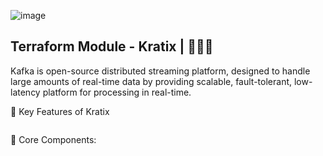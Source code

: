 ![image](https://github.com/user-attachments/assets/c90a5c48-1062-4e59-89f7-7281deee6dfe)

## Terraform Module - Kratix | 🚀🚀🚀 
Kafka is open-source distributed streaming platform, designed to handle large amounts of real-time data by providing scalable, fault-tolerant, low-latency platform for processing in real-time.

🎯 Key Features of Kratix
```

```

🔨 Core Components:
```

```
